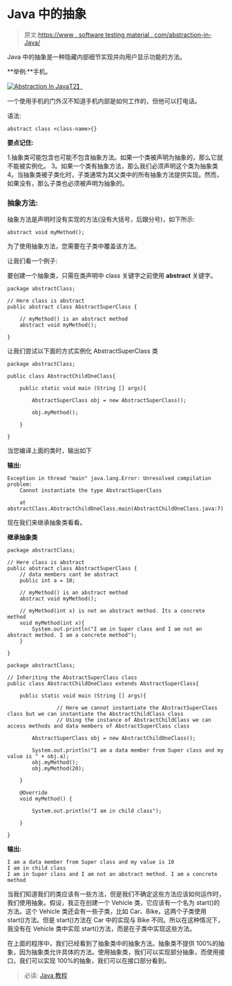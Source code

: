 # Java 中的抽象

> 原文:[https://www . software testing material . com/abstraction-in-Java/](https://www.softwaretestingmaterial.com/abstraction-in-java/)

Java 中的抽象是一种隐藏内部细节实现并向用户显示功能的方法。

**举例:**手机。

[![Abstraction In Java](../Images/60cbfe1f7555965fee2f296daa6316dc.png)T2】](https://www.softwaretestingmaterial.com/wp-content/uploads/2018/03/Abstraction.png)

一个使用手机的门外汉不知道手机内部是如何工作的，但他可以打电话。

语法:

```
abstract class <class-name>{}
```

**要点记住:**

1.抽象类可能包含也可能不包含抽象方法。如果一个类被声明为抽象的，那么它就不能被实例化。
3。如果一个类有抽象方法，那么我们必须声明这个类为抽象类
4。当抽象类被子类化时，子类通常为其父类中的所有抽象方法提供实现。然而，如果没有，那么子类也必须被声明为抽象的。

### **抽象方法:**

抽象方法是声明时没有实现的方法(没有大括号，后跟分号)，如下所示:

```
abstract void myMethod();
```

为了使用抽象方法，您需要在子类中覆盖该方法。

让我们看一个例子:

要创建一个抽象类，只需在类声明中 class 关键字之前使用 **abstract** 关键字。

```
package abstractClass;

// Here class is abstract
public abstract class AbstractSuperClass {

	// myMethod() is an abstract method
	abstract void myMethod();

}
```

让我们尝试以下面的方式实例化 AbstractSuperClass 类

```
package abstractClass;

public class AbstractChildOneClass{

	public static void main (String [] args){

		AbstractSuperClass obj = new AbstractSuperClass();

		obj.myMethod();

	}

}
```

当您编译上面的类时，输出如下

**输出:**

```
Exception in thread "main" java.lang.Error: Unresolved compilation problem: 
	Cannot instantiate the type AbstractSuperClass

	at abstractClass.AbstractChildOneClass.main(AbstractChildOneClass.java:7)
```

现在我们来继承抽象类看看。

**继承抽象类**

```
package abstractClass;

// Here class is abstract
public abstract class AbstractSuperClass {
	// data members cant be abstract
	public int a = 10;

	// myMethod() is an abstract method
	abstract void myMethod();

	// myMethod(int x) is not an abstract method. Its a concrete method
	void myMethod(int x){
		System.out.println("I am in Super class and I am not an abstract method. I am a concrete method");
	}

}
```

```
package abstractClass;

// Inheriting the AbstractSuperClass class
public class AbstractChildOneClass extends AbstractSuperClass{

	public static void main (String [] args){

                // Here we cannot instantiate the AbstractSuperClass class but we can instantiate the AbstractChildClass class
                // Using the instance of AbstractChildClass we can access methods and data members of AbstractSuperClass class

		AbstractSuperClass obj = new AbstractChildOneClass();

		System.out.println("I am a data member from Super class and my value is " + obj.a);
		obj.myMethod();
		obj.myMethod(20);

	}

	@Override
	void myMethod() {

		System.out.println("I am in child class");

	}

}
```

**输出:**

```
I am a data member from Super class and my value is 10
I am in child class
I am in Super class and I am not an abstract method. I am a concrete method
```

当我们知道我们的类应该有一些方法，但是我们不确定这些方法应该如何运作时，我们使用抽象。假设，我正在创建一个 Vehicle 类，它应该有一个名为 start()的方法。这个 Vehicle 类还会有一些子类，比如 Car、Bike，这两个子类使用 start()方法。但是 start()方法在 Car 中的实现与 Bike 不同。所以在这种情况下，我没有在 Vehicle 类中实现 start()方法，而是在子类中实现这些方法。

在上面的程序中，我们已经看到了抽象类中的抽象方法。抽象类不提供 100%的抽象，因为抽象类允许具体的方法。使用抽象类，我们可以实现部分抽象，而使用接口，我们可以实现 100%的抽象，我们可以在接口部分看到。

> 必读: [Java 教程](https://www.softwaretestingmaterial.com/java-tutorial/)